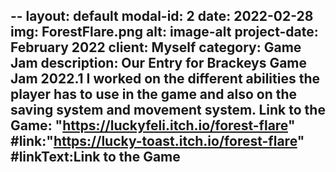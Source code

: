 --
layout: default
modal-id: 2
date: 2022-02-28
img: ForestFlare.png
alt: image-alt
project-date: February 2022
client: Myself
category: Game Jam
description: Our Entry for Brackeys Game Jam 2022.1 I worked on the different abilities the player has to use in the game and also on the saving system and movement system. Link to the Game:  "https://luckyfeli.itch.io/forest-flare"
#link:"https://lucky-toast.itch.io/forest-flare"
#linkText:Link to the Game
---
